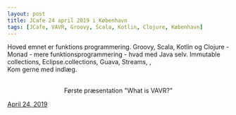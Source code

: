 ```yaml
---
layout: post
title: JCafe 24 april 2019 i København
tags: [JCafe, VAVR, Groovy, Scala, Kotlin, Clojure, København]
---
```


Hoved emnet er funktions programmering.
Groovy, Scala, Kotlin og Clojure - Monad - 
mere funktionsprogrammering - hvad med Java selv. Immutable collections, Eclipse.collections, Guava, Streams, , 
<br/>
Kom gerne med indlæg.
<br/>
<br/>

<p lang="da" align="center" dir="ltr">Første præsentation  "What is VAVR?"
 
<a href="https://twitter.com/javagruppen/status/999308627096817666">April 24, 2019</a>
</p>
<script async="" src="//platform.twitter.com/widgets.js" charset="utf-8"></script>
